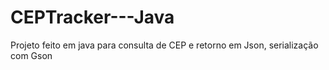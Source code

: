 # CEPTracker---Java
Projeto feito em java para consulta de CEP e retorno em Json, serialização com Gson
